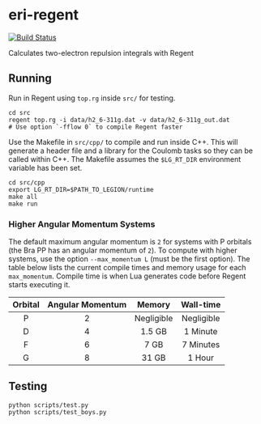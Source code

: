 # eri-regent
[![Build Status](https://travis-ci.com/sparkasaurusRex/eri-regent.svg?token=g46Mfub8GMWqdPYXVqEs&branch=master)](https://travis-ci.com/sparkasaurusRex/eri-regent)

Calculates two-electron repulsion integrals with Regent

## Running
Run in Regent using `top.rg` inside `src/` for testing.

```
cd src
regent top.rg -i data/h2_6-311g.dat -v data/h2_6-311g_out.dat
# Use option `-fflow 0` to compile Regent faster
```

Use the Makefile in `src/cpp/` to compile and run inside C++. This will generate a header file and a library for the Coulomb tasks so they can be called within C++. The Makefile assumes the `$LG_RT_DIR` environment variable has been set.

```
cd src/cpp
export LG_RT_DIR=$PATH_TO_LEGION/runtime
make all
make run
```

### Higher Angular Momentum Systems

The default maximum angular momentum is `2` for systems with P orbitals (the Bra PP has an angular momentum of `2`). To compute with higher systems, use the option `--max_momentum L` (must be the first option). The table below lists the current compile times and memory usage for each `max_momentum`. Compile time is when Lua generates code before Regent starts executing it.

| Orbital | Angular Momentum | Memory     | Wall-time  |
|:-------:|:----------------:|:----------:|:----------:|
| P       | 2                | Negligible | Negligible |
| D       | 4                | 1.5 GB     | 1 Minute   |
| F       | 6                | 7 GB       | 7 Minutes  |
| G       | 8                | 31 GB      | 1 Hour     |


## Testing

```
python scripts/test.py
python scripts/test_boys.py
```
